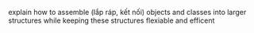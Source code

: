 explain how to assemble (lắp ráp, kết nối) objects and classes into larger structures while keeping these structures flexiable and efficent